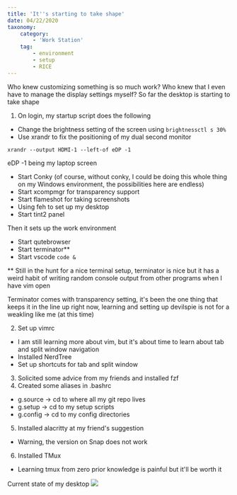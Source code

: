 ```yaml
---
title: 'It''s starting to take shape'
date: 04/22/2020
taxonomy:
    category:
        - 'Work Station'
    tag:
        - environment
        - setup
        - RICE
---
```


Who knew customizing something is so much work?
Who knew that I even have to manage the display settings myself?
So far the desktop is starting to take shape

1. On login, my startup script does the following
- Change the brightness setting of the screen using
```brightnessctl s 30%```
- Use xrandr to fix the positioning of my dual second monitor
```
xrandr --output HDMI-1 --left-of eDP -1
```
eDP -1 being my laptop screen
- Start Conky (of course, without conky, I could be doing this whole thing on my Windows environment, the possibilities here are endless)
- Start xcompmgr for transparency support
- Start flameshot for taking screenshots
- Using feh to set up my desktop
- Start tint2 panel

Then it sets up the work environment
- Start qutebrowser
- Start terminator**
- Start vscode ```code &```

** Still in the hunt for a nice terminal setup, terminator is nice but it has a weird habit of writing random console output from other programs when I have vim open

Terminator comes with transparency setting, it's been the one thing that keeps it in the line up right now, learning and setting up devilspie is not for a weakling like me (at this time)

2. Set up vimrc
- I am still learning more about vim, but it's about time to learn about tab and split window navigation
- Installed NerdTree
- Set up shortcuts for tab and split window

3. Solicited some advice from my friends and installed fzf
4. Created some aliases in .bashrc
- g.source -> cd to where all my git repo lives
- g.setup -> cd to my setup scripts
- g.config -> cd to my config directories

5. Installed alacritty at my friend's suggestion
- Warning, the version on Snap does not work

6. Installed TMux
- Learning tmux from zero prior knowledge is painful but it'll be worth it

Current state of my desktop
![](wallpaperwithconky.png)
